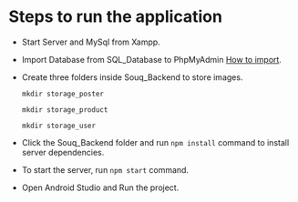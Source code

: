 # Steps to run the application

- Start Server and MySql from Xampp.
- Import Database from SQL_Database to PhpMyAdmin [How to import](https://bit.ly/3d3ETWV).
- Create three folders inside Souq_Backend to store images.

  `mkdir storage_poster`

  `mkdir storage_product`

  `mkdir storage_user`
- Click the Souq_Backend folder and run `npm install` command to install server dependencies.
- To start the server, run `npm start` command.
- Open Android Studio and Run the project.
